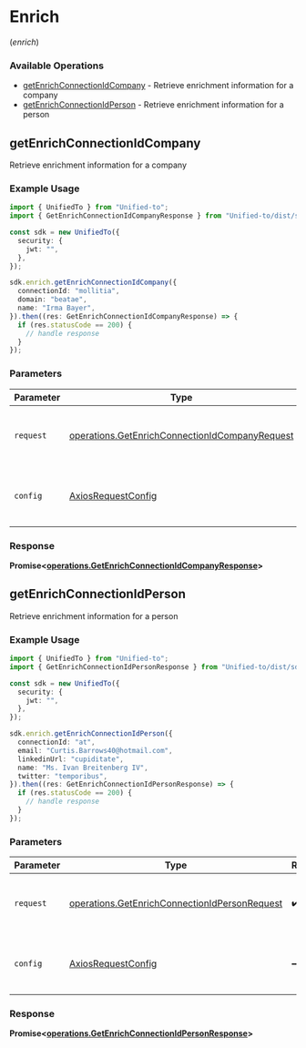 # Enrich
(*enrich*)

### Available Operations

* [getEnrichConnectionIdCompany](#getenrichconnectionidcompany) - Retrieve enrichment information for a company
* [getEnrichConnectionIdPerson](#getenrichconnectionidperson) - Retrieve enrichment information for a person

## getEnrichConnectionIdCompany

Retrieve enrichment information for a company

### Example Usage

```typescript
import { UnifiedTo } from "Unified-to";
import { GetEnrichConnectionIdCompanyResponse } from "Unified-to/dist/sdk/models/operations";

const sdk = new UnifiedTo({
  security: {
    jwt: "",
  },
});

sdk.enrich.getEnrichConnectionIdCompany({
  connectionId: "mollitia",
  domain: "beatae",
  name: "Irma Bayer",
}).then((res: GetEnrichConnectionIdCompanyResponse) => {
  if (res.statusCode == 200) {
    // handle response
  }
});
```

### Parameters

| Parameter                                                                                                        | Type                                                                                                             | Required                                                                                                         | Description                                                                                                      |
| ---------------------------------------------------------------------------------------------------------------- | ---------------------------------------------------------------------------------------------------------------- | ---------------------------------------------------------------------------------------------------------------- | ---------------------------------------------------------------------------------------------------------------- |
| `request`                                                                                                        | [operations.GetEnrichConnectionIdCompanyRequest](../../models/operations/getenrichconnectionidcompanyrequest.md) | :heavy_check_mark:                                                                                               | The request object to use for the request.                                                                       |
| `config`                                                                                                         | [AxiosRequestConfig](https://axios-http.com/docs/req_config)                                                     | :heavy_minus_sign:                                                                                               | Available config options for making requests.                                                                    |


### Response

**Promise<[operations.GetEnrichConnectionIdCompanyResponse](../../models/operations/getenrichconnectionidcompanyresponse.md)>**


## getEnrichConnectionIdPerson

Retrieve enrichment information for a person

### Example Usage

```typescript
import { UnifiedTo } from "Unified-to";
import { GetEnrichConnectionIdPersonResponse } from "Unified-to/dist/sdk/models/operations";

const sdk = new UnifiedTo({
  security: {
    jwt: "",
  },
});

sdk.enrich.getEnrichConnectionIdPerson({
  connectionId: "at",
  email: "Curtis.Barrows40@hotmail.com",
  linkedinUrl: "cupiditate",
  name: "Ms. Ivan Breitenberg IV",
  twitter: "temporibus",
}).then((res: GetEnrichConnectionIdPersonResponse) => {
  if (res.statusCode == 200) {
    // handle response
  }
});
```

### Parameters

| Parameter                                                                                                      | Type                                                                                                           | Required                                                                                                       | Description                                                                                                    |
| -------------------------------------------------------------------------------------------------------------- | -------------------------------------------------------------------------------------------------------------- | -------------------------------------------------------------------------------------------------------------- | -------------------------------------------------------------------------------------------------------------- |
| `request`                                                                                                      | [operations.GetEnrichConnectionIdPersonRequest](../../models/operations/getenrichconnectionidpersonrequest.md) | :heavy_check_mark:                                                                                             | The request object to use for the request.                                                                     |
| `config`                                                                                                       | [AxiosRequestConfig](https://axios-http.com/docs/req_config)                                                   | :heavy_minus_sign:                                                                                             | Available config options for making requests.                                                                  |


### Response

**Promise<[operations.GetEnrichConnectionIdPersonResponse](../../models/operations/getenrichconnectionidpersonresponse.md)>**


